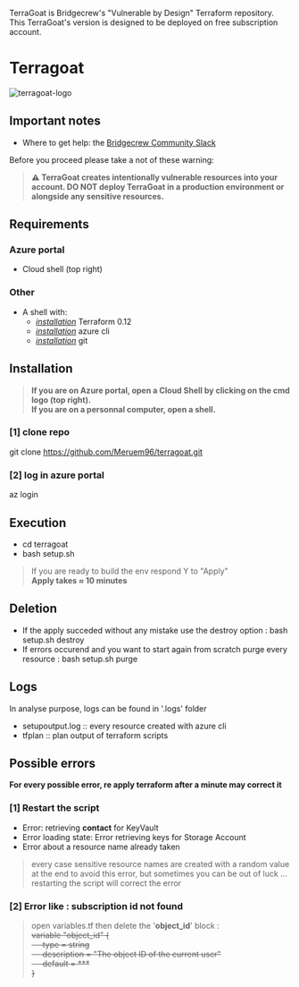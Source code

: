 TerraGoat is Bridgecrew's "Vulnerable by Design" Terraform repository.</br>
This TerraGoat's version is designed to be deployed on free subscription account.
# Terragoat
![terragoat-logo](https://user-images.githubusercontent.com/61518622/110116638-0ff37500-7db8-11eb-94f6-8e7151f0112a.png)

## Important notes
* Where to get help: the [Bridgecrew Community Slack](https://slack.bridgecrew.io/?utm_source=github&utm_medium=organic_oss&utm_campaign=terragoat) </br>

Before you proceed please take a not of these warning: </br>

>**⚠️ TerraGoat creates intentionally vulnerable resources into your account. DO NOT deploy TerraGoat in a production environment or alongside any sensitive resources.**

## Requirements
### **Azure portal**</br>
+ Cloud shell (top right)</br>

### **Other**
+ A shell with:</br>
  + [_installation_](https://learn.hashicorp.com/tutorials/terraform/install-cli) Terraform 0.12 
  + [_installation_](https://docs.microsoft.com/fr-fr/cli/azure/install-azure-cli) azure cli      
  + [_installation_](https://git-scm.com/book/fr/v2/D%C3%A9marrage-rapide-Installation-de-Git) git            

## Installation
>**If you are on Azure portal, open a Cloud Shell by clicking on the cmd logo (top right).**</br> 
>**If you are on a personnal computer, open a shell.**

### [1] clone repo
git clone https://github.com/Meruem96/terragoat.git </br>
### [2] log in azure portal 
az login </br>

## Execution
* cd terragoat </br>
* bash setup.sh </br>
>If you are ready to build the env respond Y to "Apply"</br>
>**Apply takes ≈ 10 minutes**

## Deletion
* If the apply succeded without any mistake use the destroy option : bash setup.sh destroy
* If errors occurend and you want to start again from scratch purge every resource : bash setup.sh purge

## Logs
In analyse purpose, logs can be found in '.logs' folder
+ setupoutput.log :: every resource created with azure cli
+ tfplan :: plan output of terraform scripts

## Possible errors
**For every possible error, re apply terraform after a minute may correct it**

### [1] Restart the script
+ Error: retrieving **contact** for KeyVault 
+ Error loading state: Error retrieving keys for Storage Account
+ Error about a resource name already taken
>every case sensitive resource names are created with a random value at the end to avoid this error, but sometimes you can be out of luck ... </br>
>restarting the script will correct the error



### [2] Error like : subscription id not found 
>open variables.tf then delete the '**object_id**' block :</br>
>~~variable "object_id" { </br>
 >&nbsp;&nbsp;&nbsp;&nbsp; type        = string</br>
 >&nbsp;&nbsp;&nbsp;&nbsp; description = "The object ID of the current user"</br>
 >&nbsp;&nbsp;&nbsp;&nbsp; default     = *** </br>
 >}~~</br>


